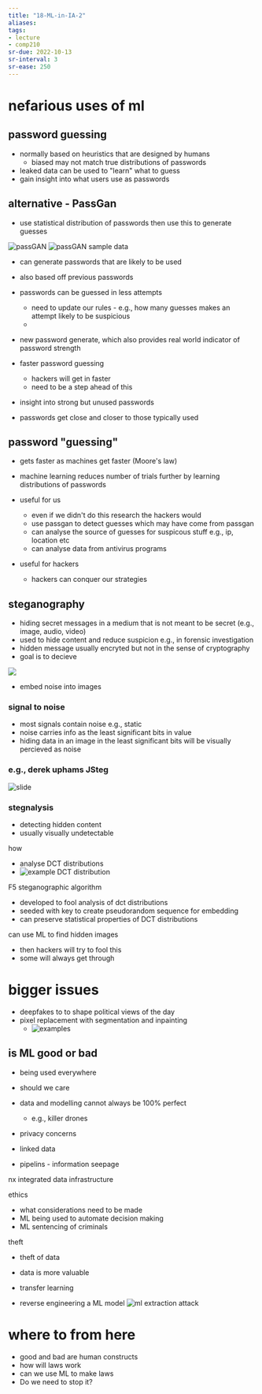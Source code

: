 ```yaml
---
title: "18-ML-in-IA-2"
aliases: 
tags: 
- lecture
- comp210
sr-due: 2022-10-13
sr-interval: 3
sr-ease: 250
---
```


# nefarious uses of ml
## password guessing
- normally based on heuristics that are designed by humans
	- biased may not match true distributions of passwords
- leaked data can be used to "learn" what to guess
- gain insight into what users use as passwords

## alternative - PassGan
- use statistical distribution of passwords then use this to generate guesses

![passGAN](https://i.imgur.com/439hrXq.png)
![passGAN sample data](https://i.imgur.com/Y7A4ygP.png)
- can generate passwords that are likely to be used
- also based off previous passwords
- passwords can be guessed in less attempts
	- need to update our rules - e.g., how many guesses makes an attempt likely to be suspicious
	- 

- new password generate, which also provides real world indicator of password strength
- faster password guessing
	- hackers will get in faster
	- need to be a step ahead of this
- insight into strong but unused passwords
- passwords get close and closer to those typically used

## password "guessing"
- gets faster as machines get faster (Moore's law)
- machine learning reduces number of trials further by learning distributions of passwords

- useful for us
	- even if we didn't do this research the hackers would
	- use passgan to detect guesses which may have come from passgan 
	- can analyse the source of guesses for suspicous stuff e.g., ip, location etc
	- can analyse data from antivirus programs

- useful for hackers
	- hackers can conquer our strategies

## steganography
- hiding secret messages in a medium that is not meant to be secret (e.g., image, audio, video)
- used to hide content and reduce suspicion e.g., in forensic investigation
- hidden message usually encryted but not in the sense of cryptography
- goal is to decieve

![](https://i.imgur.com/JWOIBw1.png)
- embed noise into images

### signal to noise
- most signals contain noise e.g., static
- noise carries info as the least significant bits in value
- hiding data in an image in the least significant bits will be visually percieved as noise

### e.g., derek uphams JSteg
![slide](https://i.imgur.com/nGEGhPA.png)

### stegnalysis
- detecting hidden content
- usually visually undetectable

how
- analyse DCT distributions
- ![example DCT distribution](https://i.imgur.com/iki90fH.png)

F5 steganographic algorithm
- developed to fool analysis of dct distributions
- seeded with key to create pseudorandom sequence for embedding
- can preserve statistical properties of DCT distributions

can use ML to find hidden images
- then hackers will try to fool this
- some will always get through

# bigger issues
- deepfakes to to shape political views of the day
- pixel replacement with segmentation and inpainting 
	- ![examples](https://i.imgur.com/zGOtqZa.png)

## is ML good or bad
- being used everywhere

- should we care

- data and modelling cannot always be 100% perfect
	- e.g., killer drones

- privacy concerns
- linked data
- pipelins - information seepage

nx integrated data infrastructure

ethics
- what considerations need to be made
- ML being used to automate decision making
- ML sentencing of criminals

theft
- theft of data
- data is more valuable
- transfer learning

- reverse engineering a ML model
![ml extraction attack](https://i.imgur.com/jiinX6m.png)


# where to from here
- good and bad are human constructs
- how will laws work
- can we use ML to make laws
- Do we need to stop it?
